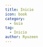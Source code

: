 ```yaml
---
title: Inicio
icon: book
category:
  - Guia
tag:
  - Inicio
author: Ryuzeen
---
```


<AutoCatalog />
